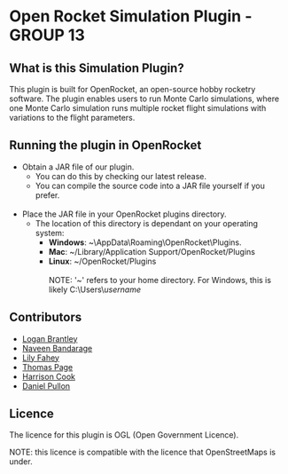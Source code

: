 # Open Rocket Simulation Plugin - GROUP 13

## What is this Simulation Plugin?
This plugin is built for OpenRocket, an open-source hobby rocketry software. The plugin enables users to run Monte Carlo simulations, where one Monte Carlo simulation runs multiple rocket flight simulations with variations to the flight parameters.

## Running the plugin in OpenRocket
- Obtain a JAR file of our plugin.
	- You can do this by checking our latest release.
	- You can compile the source code into a JAR file yourself if you prefer.
<br><br>
- Place the JAR file in your OpenRocket plugins directory.
	- The location of this directory is dependant on your operating system:
		- **Windows**: ~\AppData\Roaming\OpenRocket\Plugins.
		- **Mac**: ~/Library/Application Support/OpenRocket/Plugins
		- **Linux**: \~/OpenRocket/Plugins
<br><br>
NOTE: '~' refers to your home directory. For Windows, this is likely C:\Users\\_username_

## Contributors
- [Logan Brantley](https://github.com/Logan-Brantley)
- [Naveen Bandarage](https://github.com/NaveenBandarage)
- [Lily Fahey](https://github.com/Lily-f)
- [Thomas Page](https://github.com/tomay0)
- [Harrison Cook](https://github.com/HonsonCooky)
- [Daniel Pullon](https://github.com/pullondani)

## Licence
The licence for this plugin is OGL (Open Government Licence).

NOTE: this licence is compatible with the licence that OpenStreetMaps is under.
